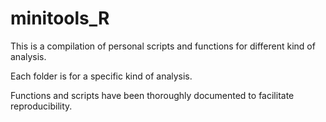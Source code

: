 # minitools_R

This is a compilation of personal scripts and functions for different kind of analysis.

Each folder is for a specific kind of analysis.

Functions and scripts have been thoroughly documented to facilitate reproducibility.
